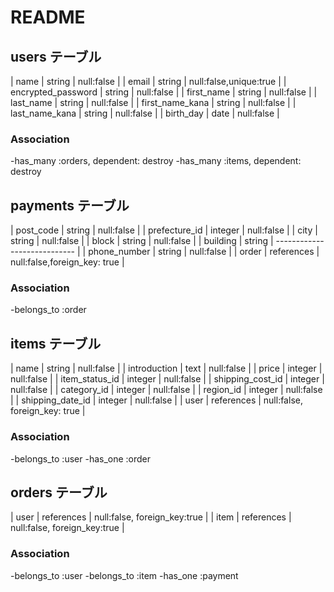 # README

## users テーブル
| name                | string     | null:false             |
| email               | string     | null:false,unique:true |
| encrypted_password  | string     | null:false              |
| first_name          | string     | null:false             |
| last_name           | string     | null:false             |
| first_name_kana     | string     | null:false             |
| last_name_kana      | string     | null:false             |
| birth_day           | date       | null:false             |

### Association

-has_many :orders, dependent: destroy
-has_many :items, dependent: destroy

## payments テーブル

| post_code       | string     | null:false                   |
| prefecture_id   | integer    | null:false                   |
| city            | string     | null:false                   |
| block           | string     | null:false                   |
| building        | string     | ---------------------------- |
| phone_number    | string     | null:false                   |
| order           | references | null:false,foreign_key: true |

### Association 

-belongs_to :order



## items テーブル
| name               | string        | null:false                   |
| introduction       | text          | null:false                   |
| price              | integer       | null:false                   |
| item_status_id     | integer       | null:false                   |
| shipping_cost_id   | integer       | null:false                   |
| category_id        | integer       | null:false                   |
| region_id          | integer       | null:false                    |
| shipping_date_id   | integer       | null:false                    |
| user               | references    | null:false, foreign_key: true |
 
### Association

-belongs_to :user
-has_one :order


## orders テーブル
| user      | references | null:false, foreign_key:true |
| item      | references | null:false, foreign_key:true |

### Association

-belongs_to :user
-belongs_to :item
-has_one :payment

